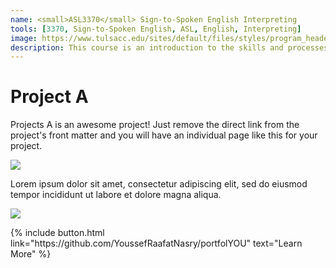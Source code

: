```yaml
---
name: <small>ASL3370</small> Sign-to-Spoken English Interpreting
tools: [3370, Sign-to-Spoken English, ASL, English, Interpreting]
image: https://www.tulsacc.edu/sites/default/files/styles/program_header/public/program/header-image/asl_program_5.jpg
description: This course is an introduction to the skills and processes required to produce conceptually accurate and linguistically appropriate spoken-language interpretations of ASL texts.
---
```


# Project A

Projects A is an awesome project! Just remove the direct link from the project's front matter and you will have an individual page like this for your project.

![](https://techcrunch.com/wp-content/uploads/2018/05/screen-shot-2018-05-01-at-11-30-23-am.png?w=1390&crop=1)

Lorem ipsum dolor sit amet, consectetur adipiscing elit, sed do eiusmod tempor incididunt ut labore et dolore magna aliqua.

![](https://techcrunch.com/wp-content/uploads/2018/05/screenshot-materialio.png)

<p class="text-center">
{% include button.html link="https://github.com/YoussefRaafatNasry/portfolYOU" text="Learn More" %}
</p>